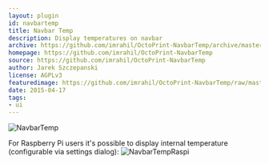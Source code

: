 ```yaml
---
layout: plugin
id: navbartemp
title: Navbar Temp
description: Display temperatures on navbar
archive: https://github.com/imrahil/OctoPrint-NavbarTemp/archive/master.zip
homepage: https://github.com/imrahil/OctoPrint-NavbarTemp
source: https://github.com/imrahil/OctoPrint-NavbarTemp
author: Jarek Szczepanski
license: AGPLv3
featuredimage: https://github.com/imrahil/OctoPrint-NavbarTemp/raw/master/navbar.png?raw=true
date: 2015-04-17
tags:
- ui
---
```


![NavbarTemp](https://github.com/imrahil/OctoPrint-NavbarTemp/raw/master/navbar.png?raw=true)

For Raspberry Pi users it's possible to display internal temperature (configurable via settings dialog):
![NavbarTempRaspi](https://github.com/imrahil/OctoPrint-NavbarTemp/raw/master/navbar_raspi.png?raw=true)